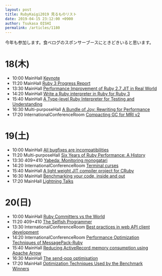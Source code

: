 ```yaml
---
layout: post
title: RubyKaigi2019 見るものリスト
date: 2019-04-15 23:12:00 +0900
author: Tsukasa OISHI
permalink: /articles/1180
---
```



今年も参加します。食べログのスポンサーブースにときどきいると思います。  

# 18(木)  
* 10:00 MainHall [Keynote](https://rubykaigi.org/2019/presentations/yukihiro_matz.html#apr18)  
* 11:20 MainHall [Ruby 3 Progress Report](https://rubykaigi.org/2019/presentations/matzbot.html#apr18)  
* 13:30 MainHall [Performance Improvement of Ruby 2.7 JIT in Real World](https://rubykaigi.org/2019/presentations/k0kubun.html#apr18)  
* 14:20 MainHall [Write a Ruby interpreter in Ruby for Ruby 3](https://rubykaigi.org/2019/presentations/ko1.html#apr18)  
* 15:40 MainHall [A Type-level Ruby Interpreter for Testing and Understanding](https://rubykaigi.org/2019/presentations/mametter.html#apr18)  
* 16:30 Multi-purposeHall [A Bundle of Joy: Rewriting for Performance](https://rubykaigi.org/2019/presentations/_matthewd.html#apr18)  
* 17:20 InternationalConferenceRoom [Compacting GC for MRI v2](https://rubykaigi.org/2019/presentations/tenderlove.html#apr18)  

# 19(土)  
* 10:00 MainHall [All bugfixes are incompatibilities](https://rubykaigi.org/2019/presentations/nagachika.html#apr19)  
* 11:20 Multi-purposeHall [Six Years of Ruby Performance: A History](https://rubykaigi.org/2019/presentations/codefolio.html#apr19)  
* 13:30 409+410 [Yabeda: Monitoring monogatari](https://rubykaigi.org/2019/presentations/Envek.html#apr19)  
* 14:20 InternationalConferenceRoom [Terminal curses](https://rubykaigi.org/2019/presentations/shugomaeda.html#apr19)  
* 15:40 MainHall [A light weight JIT compiler project for CRuby](https://rubykaigi.org/2019/presentations/vnmakarov.html#apr19)  
* 16:30 MainHall [Benchmarking your code, inside and out](https://rubykaigi.org/2019/presentations/estolfo.html#apr19)  
* 17:20 MainHall [Lightning Talks](https://rubykaigi.org/2019/presentations/lt/)  

# 20(日)  
* 10:00 MainHall [Ruby Committers vs the World](https://rubykaigi.org/2019/presentations/rubylangorg.html#apr20)  
* 11:20 409+410 [The Selfish Programmer](https://rubykaigi.org/2019/presentations/searls.html#apr20)  
* 13:30 InternationalConferenceRoom [Best practices in web API client development](https://rubykaigi.org/2019/presentations/sue445.html#apr20)  
* 14:20 InternationalConferenceRoom [Performance Optimization Techniques of MessagePack-Ruby](https://rubykaigi.org/2019/presentations/frsyuki.html#apr20)  
* 15:40 MainHall [Reducing ActiveRecord memory consumption using Apache Arrow](https://rubykaigi.org/2019/presentations/mrkn.html#apr20)  
* 16:30 MainHall [The send-pop optimisation](https://rubykaigi.org/2019/presentations/shyouhei.html#apr20)  
* 17:20 MainHall [Optimization Techniques Used by the Benchmark Winners](https://rubykaigi.org/2019/presentations/jeremyevans0.html#apr20)  
